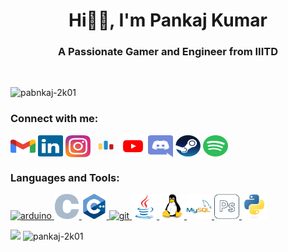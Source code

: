 <h1 align="center">Hi👋🏻, I'm Pankaj Kumar</h1>
<h3 align="center">A Passionate Gamer and Engineer from IIITD </h3>

<br>
<p align="left"> <img src="https://komarev.com/ghpvc/?username=pankaj-2k01&label=Profile%20views&color=f53f2b&style=plastic" alt="pabnkaj-2k01" /> </p>

<h3 align="left">Connect with me:</h3>
<p align="left">

<a target="_blank" rel="noopener noreferrer" rel=" noopener noreferrer" target="_blank" href="mailto:pankajkumar04052011@gmail.com" ><img align="center" src="./g.svg" alt="gmail" height="28" width="40" ></a>
<a target="_blank" rel="noopener noreferrer" href="https://linkedin.com/in/pankaj-kumar2k01" target="_blank"><img align="center" src="./L.svg" alt="linkedin" height="34" width="40" /></a>
<a target="_blank" rel="noopener noreferrer" href="https://instagram.com/pankaj_2k01" target="_blank"><img align="center" src="./i.svg" alt="instagram" height="35" width="40" /></a>
<a target="_blank" rel="noopener noreferrer" href="https://codeforces.com/profile/AvengerPankaj" target="_blank"><img align="center" src="./C.svg" alt="codeforces" height="30" width="40" /></a>
<a target="_blank" rel="noopener noreferrer" href="https://www.youtube.com/channel/UCIiAlA87OFiTcD5RivLCqEg" target="_blank"><img align="center" src="./Y.svg" alt="youtube" height="35" width="40" /></a>
<a target="_blank" rel="noopener noreferrer" href="https://discord.gg/Qnaj3UNdut" target="_blank"><img align="center" src="./D.svg" alt="youtube" height="35" width="40" /></a>
<a target="_blank" rel="noopener noreferrer" href="https://steamcommunity.com/id/avenger_pk/" target="_blank"><img align="center" src="./ST.svg" alt="youtube" height="34" width="40" /></a>
<a target="_blank" rel="noopener noreferrer" href="https://open.spotify.com/user/s8f05rm30ek4uh6xldkh3nkd3" target="_blank"><img align="center" src="./SP.svg" alt="youtube" height="34" width="40" /></a>
</p>

<h3 align="left">Languages and Tools:</h3>
<p align="left"> <a href="https://www.arduino.cc/" target="_blank"> <img src="https://cdn.worldvectorlogo.com/logos/arduino-1.svg" alt="arduino" width="40" height="40"/> </a> <a href="https://www.cprogramming.com/" target="_blank"> <img src="https://raw.githubusercontent.com/devicons/devicon/master/icons/c/c-original.svg" alt="c" width="40" height="40"/> </a> <a href="https://www.w3schools.com/cpp/" target="_blank"> <img src="https://raw.githubusercontent.com/devicons/devicon/master/icons/cplusplus/cplusplus-original.svg" alt="cplusplus" width="40" height="40"/> </a> <a href="https://git-scm.com/" target="_blank"> <img src="https://www.vectorlogo.zone/logos/git-scm/git-scm-icon.svg" alt="git" width="40" height="40"/> </a> <a href="https://www.java.com" target="_blank"> <img src="https://raw.githubusercontent.com/devicons/devicon/master/icons/java/java-original.svg" alt="java" width="40" height="40"/> </a> <a href="https://www.linux.org/" target="_blank"> <img src="https://raw.githubusercontent.com/devicons/devicon/master/icons/linux/linux-original.svg" alt="linux" width="40" height="40"/> </a> <a href="https://www.mysql.com/" target="_blank"> <img src="https://raw.githubusercontent.com/devicons/devicon/master/icons/mysql/mysql-original-wordmark.svg" alt="mysql" width="40" height="40"/> </a> <a href="https://www.photoshop.com/en" target="_blank"> <img src="https://raw.githubusercontent.com/devicons/devicon/master/icons/photoshop/photoshop-line.svg" alt="photoshop" width="40" height="40"/> </a> <a href="https://www.python.org" target="_blank"> <img src="https://raw.githubusercontent.com/devicons/devicon/master/icons/python/python-original.svg" alt="python" width="40" height="40"/> </a> </p>

<p><img align="left" src="https://github-readme-stats.vercel.app/api/top-langs?username=pankaj-2k01&show_icons=true&locale=en&layout=flat&theme=highcontrast&title_color=42f584&hide_border=true alt="pankaj-2k01" /></p>
<p>&nbsp;<img align="center" src="https://github-readme-stats.vercel.app/api?username=pankaj-2k01&show_icons=true&theme=highcontrast&title_color=42f584&icon_color=f53f2b&hide_border=true&count_private=true&line_height=40" alt="pankaj-2k01" /></p>

